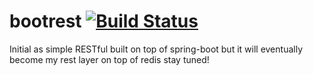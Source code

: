 bootrest [![Build Status](http://ci.3kalak.com/buildStatus/icon?job=BootRest)](http://ci.3kalak.com/job/BootRest/)
========

Initial as simple RESTful built on top of spring-boot but it will eventually become my rest layer on top of redis stay tuned!
